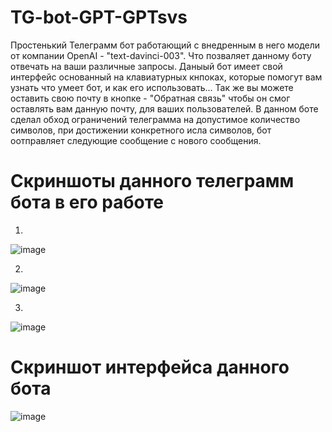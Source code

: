 # TG-bot-GPT-GPTsvs

Простенький Телеграмм бот работающий с внедренным в него модели от компании OpenAI - "text-davinci-003". Что позваляет данному боту отвечать на ваши различные запросы. Даныый бот имеет свой интерфейс основанный на клавиатурных кнпоках, которые помогут вам узнать что умеет бот, и как его использовать... Так же вы можете оставить свою почту в кнопке -  "Обратная связь" чтобы он смог оставлять вам данную почту, для ваших пользователей. В данном боте сделал обход ограничений телеграмма на допустимое количество символов, при достижении конкретного исла символов, бот оотправляет следующие сообщение с нового сообщения.


# Скриншоты данного телеграмм бота в его работе
1.
![image](https://user-images.githubusercontent.com/108822198/225916395-ef82d10c-9965-49ba-8781-45c5abf20035.png)

2.
![image](https://user-images.githubusercontent.com/108822198/225916750-e36d1683-0bdf-4d0d-aaab-068385158f63.png)

3.
![image](https://user-images.githubusercontent.com/108822198/225917569-7005a59c-ac2f-4b8f-bd37-65b020e9f44f.png)

# Скриншот интерфейса данного бота
![image](https://user-images.githubusercontent.com/108822198/225917831-6cb1d5ed-b622-4419-9647-fc5c35b9aa44.png)
